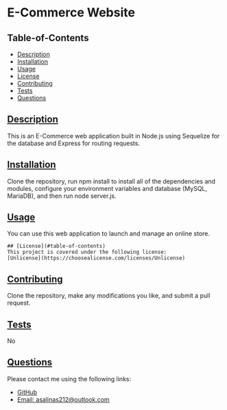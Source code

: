 
# E-Commerce Website

## Table-of-Contents
* [Description](#description)
* [Installation](#installation)
* [Usage](#usage)
* [License](#license)
* [Contributing](#contributing)
* [Tests](#tests)
* [Questions](#questions)
  
## [Description](#table-of-contents)
This is an E-Commerce web application built in Node.js using Sequelize for the database and Express for routing requests.
## [Installation](#table-of-contents)
Clone the repository, run npm install to install all of the dependencies and modules, configure your environment variables and database (MySQL, MariaDB), and then run node server.js. 
## [Usage](#table-of-contents)
You can use this web application to launch and manage an online store.
  

    ## [License](#table-of-contents)
    This project is covered under the following license:
    [Unlicense](https://choosealicense.com/licenses/Unlicense)
      
## [Contributing](#table-of-contents)
Clone the repository, make any modifications you like, and submit a pull request.
  
## [Tests](#table-of-contents)
No
  
## [Questions](#table-of-contents)
Please contact me using the following links:
- [GitHub](https://github.com/jsalinas212)
- [Email: asalinas212@outlook.com](mailto:asalinas212@outlook.com)
  